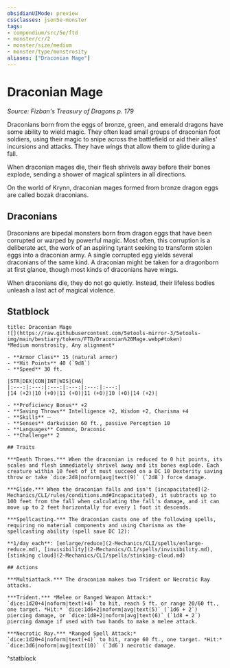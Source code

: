 ```yaml
---
obsidianUIMode: preview
cssclasses: json5e-monster
tags:
- compendium/src/5e/ftd
- monster/cr/2
- monster/size/medium
- monster/type/monstrosity
aliases: ["Draconian Mage"]
---
```

# Draconian Mage
*Source: Fizban's Treasury of Dragons p. 179*  

Draconians born from the eggs of bronze, green, and emerald dragons have some ability to wield magic. They often lead small groups of draconian foot soldiers, using their magic to snipe across the battlefield or aid their allies' incursions and attacks. They have wings that allow them to glide during a fall.

When draconian mages die, their flesh shrivels away before their bones explode, sending a shower of magical splinters in all directions.

On the world of Krynn, draconian mages formed from bronze dragon eggs are called bozak draconians.

## Draconians

Draconians are bipedal monsters born from dragon eggs that have been corrupted or warped by powerful magic. Most often, this corruption is a deliberate act, the work of an aspiring tyrant seeking to transform stolen eggs into a draconian army. A single corrupted egg yields several draconians of the same kind. A draconian might be taken for a dragonborn at first glance, though most kinds of draconians have wings.

When draconians die, they do not go quietly. Instead, their lifeless bodies unleash a last act of magical violence.

## Statblock

```ad-statblock
title: Draconian Mage
![](https://raw.githubusercontent.com/5etools-mirror-3/5etools-img/main/bestiary/tokens/FTD/Draconian%20Mage.webp#token)
*Medium monstrosity, Any alignment*

- **Armor Class** 15 (natural armor)
- **Hit Points** 40 (`9d8`)
- **Speed** 30 ft.

|STR|DEX|CON|INT|WIS|CHA|
|:---:|:---:|:---:|:---:|:---:|:---:|
|14 (+2)|10 (+0)|11 (+0)|11 (+0)|10 (+0)|14 (+2)|

- **Proficiency Bonus** +2
- **Saving Throws** Intelligence +2, Wisdom +2, Charisma +4
- **Skills** ⏤
- **Senses** darkvision 60 ft., passive Perception 10
- **Languages** Common, Draconic
- **Challenge** 2

## Traits

***Death Throes.*** When the draconian is reduced to 0 hit points, its scales and flesh immediately shrivel away and its bones explode. Each creature within 10 feet of it must succeed on a DC 10 Dexterity saving throw or take `dice:2d8|noform|avg|text(9)` (`2d8`) force damage.

***Glide.*** When the draconian falls and isn't [incapacitated](2-Mechanics/CLI/rules/conditions.md#Incapacitated), it subtracts up to 100 feet from the fall when calculating the fall's damage, and it can move up to 2 feet horizontally for every 1 foot it descends.

***Spellcasting.*** The draconian casts one of the following spells, requiring no material components and using Charisma as the spellcasting ability (spell save DC 12):

**1/day each**: [enlarge/reduce](2-Mechanics/CLI/spells/enlarge-reduce.md), [invisibility](2-Mechanics/CLI/spells/invisibility.md), [stinking cloud](2-Mechanics/CLI/spells/stinking-cloud.md)

## Actions

***Multiattack.*** The draconian makes two Trident or Necrotic Ray attacks.

***Trident.*** *Melee or Ranged Weapon Attack:* `dice:1d20+4|noform|text(+4)` to hit, reach 5 ft. or range 20/60 ft., one target. *Hit:* `dice:1d6+2|noform|avg|text(5)` (`1d6 + 2`) piercing damage, or `dice:1d8+2|noform|avg|text(6)` (`1d8 + 2`) piercing damage if used with two hands to make a melee attack.

***Necrotic Ray.*** *Ranged Spell Attack:* `dice:1d20+4|noform|text(+4)` to hit, range 60 ft., one target. *Hit:* `dice:3d6|noform|avg|text(10)` (`3d6`) necrotic damage.
```
^statblock